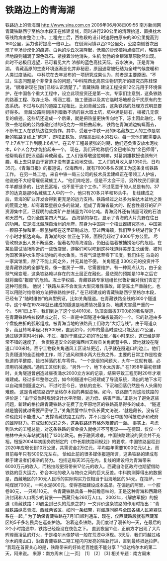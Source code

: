 # 铁路边上的青海湖

铁路边上的青海湖
http://www.sina.com.cn 2006年06月08日09:56 南方新闻网
青藏铁路西宁至格尔木段正在修建复线，同时进行290公里的清理抬道、置换枕木等线路病害整治工作。工程完工后，西格段的设计时速将由原来的80公里提高到160公里，运力也将提高一倍以上。
在倒淌河镇以西20公里处，公路南侧首次出现了草场沙漠化的痕迹。白色的沙丘次第隆起，低匍的沙漠植物点缀其间，略微平坦地段则铺满了深色砾石。紧接着沙地消失，生机
勃勃的金银滩草原陡然出现。此时不必极目远望，已可看见大片
浓郁的蓝色高挂天际，云水泱泱，正是青海湖。
青藏高原的生态环境逐渐恶化并非秘密，原因通常被归结为全球气候变暖和人类过度活动。
中科院在去年发布的一项研究成果认为，前者是主要原因。“不过，生态问题是个非常复杂的问题，”中科院西北高原生物研究所的研究员陈桂琛说，“很难讲现在我们已经认识清楚了。”
青藏铁路
建设工程投资12亿元用于环境保护，在中国各个重大工程中，设立此项投资还是第一次。专家们注意到，这条铁路的路基工程、取弃土场、桥涵工程、施工便道以及其它临时场地都会干扰原有的生态系统。不过与以前的道路工程相比，比如青藏公路，这条铁路的处理方式明显要好得多。
青藏公路两侧排列着数不清的巨大取土坑，坑中满是砾石，植被几无恢复的痕迹。这些坑还造成一个后果，就是把热量更快传向地下，冻土因此融化，导致一些地段的公路像融化过的巧克力一样扭曲起来。
铁路在青海湖边蜿蜒而去，不断有工人在铁轨边往来劳作。其中，受雇于中铁一局的6名藏族工人的工作是崭新的铁路复线上“整道”，即校正铁轨、清理高出枕木的石块。每一天他们都需要从早上7点半工作到晚上6点半。在去年工程最紧张的时期，他们还负责安放水泥枕木，6个人合力才能抬起来一个。
现在，我们开始称俄行金巴喇嘛为“金巴师傅”，他帮助我们把汉语翻译成藏语。工人们很尊敬这位喇嘛，对葛剑雄教授也颇有兴趣，看上去只是由于窘迫才没有更主动地交谈。
工人们的月收入是1050元，日均35元。《青海日报》的报道说，仅海西州，就有7600多名农民工为这条复线铁路工作。
在另一处工地，来自中铁一局三公司的技术员孟建峰正在带领工人护坡，他说他不大经常雇佣藏族工人。“他们肯吃苦，但是不太会干活。另外牧民们家里牛羊都挺多的，比农民富裕，也不爱干这个工作。”
不过愿意干的人总是有的。37岁的达克是那6名藏族工人中的一个，他只有20多只羊和18头牛。
复线建成之后，青海的矿业开发会得到更充足的运力支持。铁路经过之处多为柴达木盆地之类的荒蛮之地，却有着繁星般众多的盐湖，组成了青海省最大的、配套性最好的矿产资源集中区，已探明的盐类矿产总储量为700亿吨。青海另外还有储量可观的石油和天然气，位列全国第四大气区。
西海镇的存在，显示了青海的大片荒野在往日的功用。它是海北藏族自治州的州府，前身为中国第一个核武器研究基地，中国第一颗原子弹和第一颗氢弹都在这里研制成功。穿过西海镇，我们至少绕湖行驶了4个小时才抵达鸟岛。青海湖的水
位正在下降，面积仍超过了4000平方公里。
尽管政府派出人员不断巡查，但著名的青海湟鱼，仍旧面临着被捕捞殆尽的危险。在某鱼雷试验场附近的一些饭店里，游客们可以吃到这种味道鲜美却生长缓慢、被列为国家保护水生野生动物的冷水鱼类。当夜气温低至零下10度。我们住在
鸟岛的一家宾馆里，除了不能上网之外，并无其他不便。
关角隧道
330亿元的投资并不是青藏铁路的全部花费。像一套房子一样，它需要维护。有一种观点认为，由于全球气候变暖，这条铁路赖以存在的冻土层正在融化，最悲观的预期是10年之后它就将面临“报废”的危险。冻土学权威、青藏铁路专家组组长张鲁新面对我们否定了这种可能性。
他说：“铁路从来不会发生大型灾难性事故，即便冻土严重融化，也可以用随时维修的方法把铁路维护好。”
在已经建成的青藏铁路西宁至格尔木段，已经有了“随时维修”的典型例证，比如关角隧道。在青藏铁路全线的300个隧道中，这个早在1978年就已建成的隧道是地质情况最复杂、地质灾害最严重的一个。
5月1日上午，我们到达了这个长4010米、轨顶面海拔3700米的著名隧道，在青藏铁路格拉段建成之前，它一直是中国隧道中海拔最高的一个。它的轨道由多个盘旋曲折的弧形组成，被青海当地的铁路员工们称为“大灯泡线”。由于弯道众多，而且转弯半径只有300米，直到如今，列车的最高时速也只能达到72公里，通过隧道需时4分钟。不过，相对于建成之初的15公里／每小时来说，这已经是非常不错的速度了。
负责隧道安全的是海西州天峻县关角武警中队，营地就设在隧道口100米处。西宁工物段关角通风工区设址更近，几乎就在隧道口的边上。他们负责隧道的全面维修工作，除了通风和排水两大任务之外，主要的日常工作是检查轨道的平整度、捡扫掉落的机车零件。
“一个是烟的问题大，火车一过就有烟，必须用机械通风。”通风工区张利说，“另外一个，地下水太厉害。”
在1958年最初修建时，关角隧道曾创造过昼夜涌水2000立方米的记录，结果导致工程历时20年才艰难建成。经过多年整修之后，如今的隧道中已经建成了导流系统，涌出的地下水可以自动排到隧道之外。不过时至今日，铁轨的变形、下沉和回落仍然是令人头痛的难题。
这是青藏铁路西宁至格尔木段的典型症候。如今，铁路部门对这段铁路的评价是：“由于受当时规划设计水平所限，运力低、病害严重。”正是为了避免这些问题，新建的格拉段青藏铁路才花费了比平原地区的铁路高昂得多的成本。
“隧道越是脆弱就越需要严密守卫，”关角武警中队中队长黄文涛说，“就是段长，没有证件也绝对不能进入。”
支撑青藏铁路工程的，并不只是今日中国的科技进步和政府的雄厚财力。在成就和光彩之外，这条铁路还有格外艰苦的一面。
事实上，考虑到浩大的工程总量，对这条铁路的资金投入就绝非不可思议——在德国，仅仅一个柏林中央火车站就消耗了130亿欧元。由于融资艰难，中国铁路建设的资金并不充裕。根据2004年初国务院制定的《中长期铁路网规划》的要求，中国铁路里程到2020年应增长到10万公里，共需资金2万亿元，平均每年需要1000亿元以上，而目前每年只有500亿元左右。
恰如此前的很多媒体报道所言，这条铁路的建成有赖于建设者们艰辛的努力。
包括这每天35元在内，复线的建设将为青海带来6000万元的收入，而格拉段更将带来17亿元的收入。西藏自治区政府也期望借助铁路的巨大运力，弥合本地的收入与物价之间的巨大反差。中科院测算得出的数据是，西藏地区的100元人民币的实际购买力仅相当于沿海地区的54元。在拉萨，一吨煤炭700元，一吨水泥800元，使得基础建设成本高昂。在偏远的阿里，一个胶卷80元，一只鸡110元。
令青藏铁路具备一种前瞻意味的，正是这种青海和西藏经济封闭和人口稀少的背景——西藏只有260万人口。
2002年，《解放军报》的报道《青藏铁路：叩醒尘封已久的荒原之梦》一文评价这条铁路的作用时指出：“青藏铁路纵贯青海、西藏两省区，如同一条纽带，将藏族同胞与全国各族人民紧紧联系在一起。”
为了确保青藏铁路在7月1日顺利通车，现在，仅西藏路段就有西藏军区的5千多名民兵在巡查护防。
沿着这条铁路，我们度过了漫长的一天，在最后的3个小时路途中，铁路已经隐没在夜色之下。
直到夜里11点，正前方才出现了大片辉煌而凌乱的灯火，于是格尔木像梦境一般在荒漠中浮现。3天后，我们将越过格尔木的南山口，沿着青藏铁路二期工程闪闪发亮的铁轨行进，直到最终抵达拉萨。
“我现在首要关心的是，铁路带来的好处老百姓能不能分享？”抵达格尔木的第二天，阿来说。 来源：南方周末
[上一页]　[1]　[2]　[3]
相关专题：南方周末 

